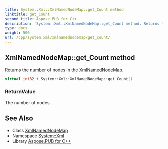 ```yaml
---
title: System::Xml::XmlNamedNodeMap::get_Count method
linktitle: get_Count
second_title: Aspose.PUB for C++
description: 'System::Xml::XmlNamedNodeMap::get_Count method. Returns the number of nodes in the XmlNamedNodeMap in C++.'
type: docs
weight: 500
url: /cpp/system.xml/xmlnamednodemap/get_count/
---
```

## XmlNamedNodeMap::get_Count method


Returns the number of nodes in the [XmlNamedNodeMap](../).

```cpp
virtual int32_t System::Xml::XmlNamedNodeMap::get_Count()
```


### ReturnValue

The number of nodes.

## See Also

* Class [XmlNamedNodeMap](../)
* Namespace [System::Xml](../../)
* Library [Aspose.PUB for C++](../../../)
